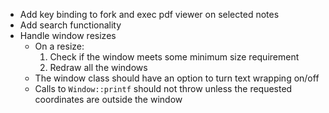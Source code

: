 * Add key binding to fork and exec pdf viewer on selected notes
* Add search functionality
* Handle window resizes
  - On a resize:
    1. Check if the window meets some minimum size requirement
    2. Redraw all the windows
  - The window class should have an option to turn text wrapping on/off
  - Calls to `Window::printf` should not throw unless the requested coordinates are outside the window
